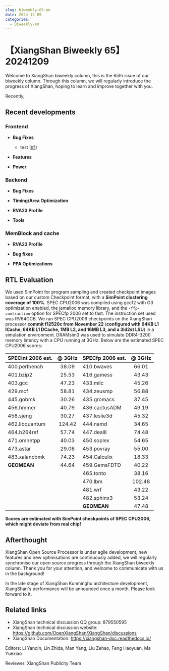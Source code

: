 ```yaml
---
slug: biweekly-65-en
date: 2024-12-09
categories:
  - Biweekly-en
---
```


# 【XiangShan Biweekly 65】20241209

Welcome to XiangShan biweekly column, this is the 65th issue of our biweekly column. Through this column, we will regularly introduce the progress of XiangShan, hoping to learn and improve together with you.

Recently,

<!-- more -->
## Recent developments

### Frontend

- **Bug Fixes**
    - test ([#1](https://github.com/OpenXiangShan/XiangShan/pull/1))

- **Features**

- **Power**

### Backend

- **Bug Fixes**

- **Timing/Area Optimization**

- **RVA23 Profile**

- **Tools**

### MemBlock and cache

- **RVA23 Profile**

- **Bug fixes**

- **PPA Optimizations**

## RTL Evaluation

We used SimPoint for program sampling and created checkpoint images based on our custom Checkpoint format, with a **SimPoint clustering coverage of 100%**. SPEC CPU2006 was compiled using gcc12 with O3 optimization enabled, the jemalloc memory library, and the `-ffp-contraction` option for SPECfp 2006 set to fast. The instruction set used was RV64GCB. We ran SPEC CPU2006 checkpoints on the XiangShan processor **commit f12520c from November 22** (**configured with 64KB L1 ICache, 64KB L1 DCache, 1MB L2, and 16MB L3, and a 3ld2st LSU**) in a simulation environment. DRAMsim3 was used to simulate DDR4-3200 memory latency with a CPU running at 3GHz. Below are the estimated SPEC CPU2006 scores:

| SPECint 2006 est. | @ 3GHz | SPECfp 2006 est.  | @ 3GHz |
| :---------------- | :----: | :---------------- | :----: |
| 400.perlbench     | 38.09  | 410.bwaves        | 66.01  |
| 401.bzip2         | 25.53  | 416.gamess        | 43.43  |
| 403.gcc           | 47.23  | 433.milc          | 45.26  |
| 429.mcf           | 58.81  | 434.zeusmp        | 56.88  |
| 445.gobmk         | 30.26  | 435.gromacs       | 37.45  |
| 456.hmmer         | 40.79  | 436.cactusADM     | 49.19  |
| 458.sjeng         | 30.27  | 437.leslie3d      | 45.32  |
| 462.libquantum    | 124.42 | 444.namd          | 34.65  |
| 464.h264ref       | 57.74  | 447.dealII        | 74.48  |
| 471.omnetpp       | 40.03  | 450.soplex        | 54.65  |
| 473.astar         | 29.06  | 453.povray        | 55.00  |
| 483.xalancbmk     | 74.23  | 454.Calculix      | 18.33  |
| **GEOMEAN**       | 44.64  | 459.GemsFDTD      | 40.22  |
|                   |        | 465.tonto         | 38.16  |
|                   |        | 470.lbm           | 102.48 |
|                   |        | 481.wrf           | 43.22  |
|                   |        | 482.sphinx3       | 53.24  |
|                   |        | **GEOMEAN**       | 47.48  |

**Scores are estimated with SimPoint checkpoints of SPEC CPU2006, which might deviate from real chip!**

## Afterthought

XiangShan Open Source Processor is under agile development, new features and new optimisations are continuously added, we will regularly synchronise our open source progress through the XiangShan biweekly column. Thank you for your attention, and welcome to communicate with us in the background!

In the late stage of XiangShan Kunminghu architecture development, XiangShan's performance will be announced once a month. Please look forward to it.

## Related links

* XiangShan technical discussion QQ group: 879550595
* XiangShan technical discussion website: https://github.com/OpenXiangShan/XiangShan/discussions
* XiangShan Documentation: https://xiangshan-doc.readthedocs.io/

Editors: Li Yanqin, Lin Zhida, Man Yang, Liu Zehao, Feng Haoyuan, Ma Yuexiao

Reviewer: XiangShan Publicity Team
